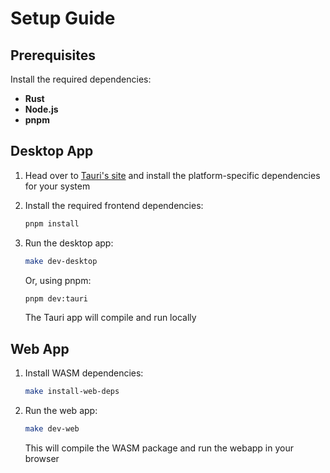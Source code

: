 # Setup Guide

## Prerequisites

Install the required dependencies:

- **Rust**
- **Node.js**
- **pnpm**

## Desktop App

1. Head over to [Tauri's site](https://v2.tauri.app/start/prerequisites/#system-dependencies) and install the platform-specific dependencies for your system

2. Install the required frontend dependencies:

   ```bash
   pnpm install
   ```

3. Run the desktop app:

   ```bash
   make dev-desktop
   ```

   Or, using pnpm:

   ```bash
   pnpm dev:tauri
   ```

   The Tauri app will compile and run locally

## Web App

1. Install WASM dependencies:
   ```bash
   make install-web-deps
   ```
   
2. Run the web app:
   ```bash
   make dev-web
   ```
   This will compile the WASM package and run the webapp in your browser
